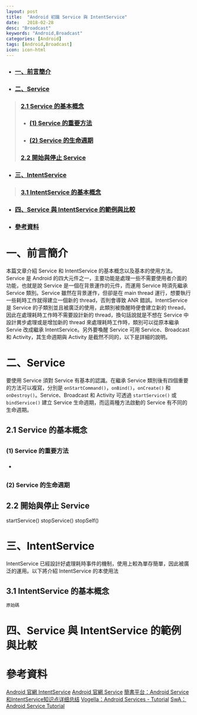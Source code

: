 ```yaml
---
layout: post
title:  "Android 初識 Service 與 IntentService"
date:   2018-02-28
desc: "Broadcast"
keywords: "Android,Broadcast"
categories: [Android]
tags: [Android,Broadcast]
icon: icon-html
---
```


* ### [一、前言簡介](#1)
* ### [二、Service](#2)
> ### [2.1 Service 的基本概念 ](#2.1)
> * ### [(1) Service 的重要方法](#2.1.1)
> * ### [(2) Service 的生命週期](#2.1.2)
>
> ### [2.2 開始與停止 Service ](#2.2)
* ### [三、IntentService](#3)
> ### [3.1 IntentService 的基本概念 ](#3.1)
* ### [四、Service 與 IntentService 的範例與比較](#2)
* ### [參考資料](#4)

<h2 id="1"></h2>

# 一、前言簡介

本篇文章介紹 Service 和 IntentService 的基本概念以及基本的使用方法。Service 是 Android 的四大元件之一，主要功能是處理一些不需要使用者介面的功能，也就是說 Service 是一個在背景運作的元件，而運用 Service 時須先繼承 Service 類別。Service 雖然在背景運作，但卻是在 main thread 運行，想要執行一些耗時工作就得建立一個新的 thread，否則會導致 ANR 錯誤。IntentService 是 Service 的子類別並且被廣泛的使用，此類別被換醒時便會建立新的 thread，因此在處理耗時工作時不需要設計新的 thread，換句話說就是不想在 Service 中設計異步處理或是增加新的 thread 來處理耗時工作時，類別可以從原本繼承 Servie 改成繼承 IntentService。另外要喚醒 Service 可用 Service、Broadcast 和 Activity，其生命週期與 Activity 是截然不同的，以下是詳細的說明。

<h2 id="2"></h2>

# 二、Service

要使用 Service 須對 Service 有基本的認識。在繼承 Service 類別後有四個重要的方法可以複寫，分別是 `onStartCommand()`，`onBind()`，`onCreate()` 和 `onDestroy()`。Service、Broadcast 和 Activity 可透過 `startService()` 或 `bindService()` 建立 Service 生命週期，而這兩種方法啟動的 Service 有不同的生命週期。

<h2 id="2.1"></h2>

## 2.1 Service 的基本概念 

<h2 id="2.1.1"></h2>

### (1) Service 的重要方法

* ### 

<h2 id="2.1.2"></h2>

### (2) Service 的生命週期

<h2 id="2.2"></h2>

## 2.2 開始與停止 Service

 startService()
  stopService()
  stopSelf() 

<h2 id="3"></h2>

# 三、IntentService

IntentService 已經設計好處理耗時事件的機制，使用上較為單存簡單，因此被廣泛的運用。以下將介紹 IntentService 的本使用法

<h2 id="3.1"></h2>

## 3.1 IntentService 的基本概念

```java
原始碼
```

# 四、Service 與 IntentService 的範例與比較

<h2 id="4"></h2>

# 參考資料 

[Android 官網 IntentService](https://developer.android.com/reference/android/app/IntentService.html)
[Android 官網 Service](https://developer.android.com/guide/components/services.html?hl=zh-tw)
[簡書平台：Android Service和IntentService知识点详细总结](https://www.jianshu.com/p/476d3ed50db1)
[Vogella：Android Services - Tutorial](http://www.vogella.com/tutorials/AndroidServices/article.html)
[SwA：Android Service Tutorial](https://www.survivingwithandroid.com/2014/01/android-service-tutorial-2.html)

